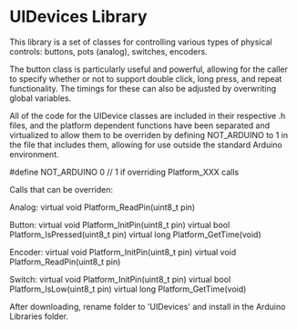 UIDevices Library
================================================================

This library is a set of classes for controlling various types of physical controls: buttons, pots (analog), switches, encoders.

The button class is particularly useful and powerful, allowing for the caller to specify whether or not to support double click, long press, and repeat functionality. The timings for these can also be adjusted by overwriting global variables.

All of the code for the UIDevice classes are included in their
respective .h files, and the platform dependent functions have
been separated and virtualized to allow them to be overriden
by defining NOT_ARDUINO to 1 in the file that includes them,
allowing for use outside the standard Arduino environment.

#define NOT_ARDUINO 0 // 1 if overriding Platform_XXX calls

Calls that can be overriden:

Analog:
  virtual void Platform_ReadPin(uint8_t pin)

Button:
  virtual void Platform_InitPin(uint8_t pin)
  virtual bool Platform_IsPressed(uint8_t pin)
  virtual long Platform_GetTime(void)

Encoder:
  virtual void Platform_InitPin(uint8_t pin)
  virtual void Platform_ReadPin(uint8_t pin)

Switch:
  virtual void Platform_InitPin(uint8_t pin)
  virtual bool Platform_IsLow(uint8_t pin)
  virtual long Platform_GetTime(void)

After downloading, rename folder to 'UIDevices' and install in the Arduino Libraries folder.
